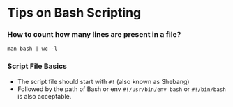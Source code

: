 # Tips on Bash Scripting

### How to count how many lines are present in a file?

`man bash | wc -l`

### Script File Basics

- The script file should start with `#!` (also known as Shebang)
- Followed by the path of Bash or env `#!/usr/bin/env bash` or `#!/bin/bash` is also acceptable.